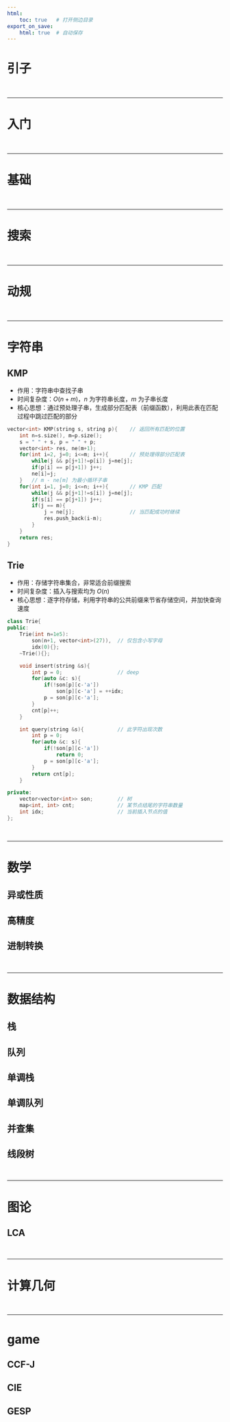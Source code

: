 ```yaml
---
html:
    toc: true   # 打开侧边目录
export_on_save:
    html: true  # 自动保存
---
```


# 引子

<br>

---

# 入门

<br>

---

# 基础

<br>

---

# 搜索

<br>

---

# 动规

<br>

---

# 字符串

## **KMP**

* 作用：字符串中查找子串
* 时间复杂度：$O(n+m)$，$n$ 为字符串长度，$m$ 为子串长度
* 核心思想：通过预处理子串，生成部分匹配表（前缀函数），利用此表在匹配过程中跳过匹配的部分

```cpp
vector<int> KMP(string s, string p){    // 返回所有匹配的位置
    int n=s.size(), m=p.size();
    s = " " + s, p = " " + p;
    vector<int> res, ne(m+1);
    for(int i=2, j=0; i<=m; i++){       // 预处理得部分匹配表
        while(j && p[j+1]!=p[i]) j=ne[j];
        if(p[i] == p[j+1]) j++;
        ne[i]=j;
    }   // m - ne[m] 为最小循环子串
    for(int i=1, j=0; i<=n; i++){       // KMP 匹配
        while(j && p[j+1]!=s[i]) j=ne[j];
        if(s[i] == p[j+1]) j++;
        if(j == m){
            j = ne[j];                  // 当匹配成功时继续
            res.push_back(i-m);
        }
    }
    return res;
}
```

## **Trie**

* 作用：存储字符串集合，非常适合前缀搜索
* 时间复杂度：插入与搜索均为 $O(n)$ 
* 核心思想：逐字符存储，利用字符串的公共前缀来节省存储空间，并加快查询速度

```cpp
class Trie{
public:
    Trie(int n=1e5):
        son(n+1, vector<int>(27)),  // 仅包含小写字母
        idx(0){};
    ~Trie(){};

    void insert(string &s){
        int p = 0;                  // deep
        for(auto &c: s){
            if(!son[p][c-'a'])
                son[p][c-'a'] = ++idx;
            p = son[p][c-'a'];
        }
        cnt[p]++;
    }

    int query(string &s){           // 此字符出现次数
        int p = 0;
        for(auto &c: s){
            if(!son[p][c-'a'])
                return 0;
            p = son[p][c-'a'];
        }
        return cnt[p];
    }

private:
    vector<vector<int>> son;        // 树
    map<int, int> cnt;              // 某节点结尾的字符串数量
    int idx;                        // 当前插入节点的值
};
```

<br>

---

# 数学

## 异或性质

## **高精度**

## **进制转换**

<br>

---

# 数据结构

## 栈

## 队列

## 单调栈

## 单调队列

## 并查集

## **线段树**



<br>

---

# 图论

## LCA

<br>

---

# 计算几何

<br>

---

# game

## CCF-J

## CIE

## GESP